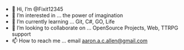 - 👋 Hi, I’m @Fixit12345
- 👀 I’m interested in ... the power of imagination
- 🌱 I’m currently learning ... Git, C#, GO, Life
- 💞️ I’m looking to collaborate on ... OpenSource Projects, Web, TTRPG support
- 📫 How to reach me ... email aaron.a.c.allen@gmail.com

<!---
Fixit12345/Fixit12345 is a ✨ special ✨ repository because its `README.md` (this file) appears on your GitHub profile.
You can click the Preview link to take a look at your changes.
--->
